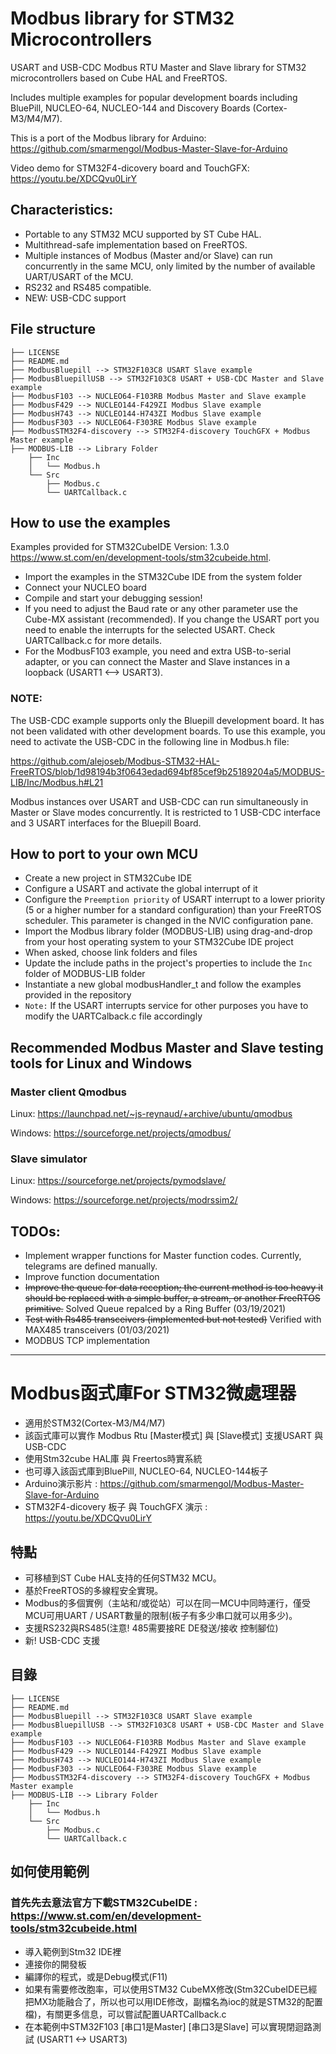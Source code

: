 # Modbus library for STM32 Microcontrollers
USART and USB-CDC Modbus RTU Master and Slave library for STM32 microcontrollers 
based on Cube HAL and FreeRTOS.



Includes multiple examples for popular development boards including BluePill, NUCLEO-64, 
NUCLEO-144 and Discovery Boards (Cortex-M3/M4/M7).

This is a port of the Modbus library for Arduino: https://github.com/smarmengol/Modbus-Master-Slave-for-Arduino

Video demo for STM32F4-dicovery board and TouchGFX: https://youtu.be/XDCQvu0LirY

## Characteristics:
- Portable to any STM32 MCU supported by ST Cube HAL.
- Multithread-safe implementation based on FreeRTOS. 
- Multiple instances of Modbus (Master and/or Slave) can run concurrently in the same MCU,
  only limited by the number of available UART/USART of the MCU.
- RS232 and RS485 compatible.
- NEW: USB-CDC support 



## File structure
```
├── LICENSE
├── README.md
├── ModbusBluepill --> STM32F103C8 USART Slave example
├── ModbusBluepillUSB --> STM32F103C8 USART + USB-CDC Master and Slave example
├── ModbusF103 --> NUCLEO64-F103RB Modbus Master and Slave example
├── ModbusF429 --> NUCLEO144-F429ZI Modbus Slave example
├── ModbusH743 --> NUCLEO144-H743ZI Modbus Slave example
├── ModbusF303 --> NUCLEO64-F303RE Modbus Slave example
├── ModbusSTM32F4-discovery --> STM32F4-discovery TouchGFX + Modbus Master example
├── MODBUS-LIB --> Library Folder
    ├── Inc
    │   └── Modbus.h 
    └── Src
        ├── Modbus.c 
        └── UARTCallback.c 
```
## How to use the examples
Examples provided for STM32CubeIDE Version: 1.3.0 https://www.st.com/en/development-tools/stm32cubeide.html.

- Import the examples in the STM32Cube IDE from the system folder
- Connect your NUCLEO board
- Compile and start your debugging session!
- If you need to adjust the Baud rate or any other parameter use the Cube-MX assistant (recommended). If you change the USART port you need to enable the interrupts for the selected USART. Check UARTCallback.c for more details.
- For the ModbusF103 example, you need and extra USB-to-serial adapter, or you can connect the Master and Slave instances in a loopback (USART1 <--> USART3).

### NOTE:
The USB-CDC example supports only the Bluepill development board. It has not been validated with other development boards.
To use this example, you need to activate the USB-CDC in the following line in Modbus.h file:

https://github.com/alejoseb/Modbus-STM32-HAL-FreeRTOS/blob/1d98194b3f0643edad694bf85cef9b25189204a5/MODBUS-LIB/Inc/Modbus.h#L21


Modbus instances over USART and USB-CDC  can run simultaneously in Master or Slave modes concurrently. It is restricted to 1 USB-CDC interface and 3 USART interfaces for the Bluepill Board.


## How to port to your own MCU
- Create a new project in STM32Cube IDE
- Configure a USART and activate the global interrupt of it
- Configure the `Preemption priority` of USART interrupt to a lower priority (5 or a higher number for a standard configuration) than your FreeRTOS scheduler. This parameter is changed in the NVIC configuration pane.
- Import the Modbus library folder (MODBUS-LIB) using drag-and-drop from your host operating system to your STM32Cube IDE project
- When asked, choose link folders and files
- Update the include paths in the project's properties to include the `Inc` folder of MODBUS-LIB folder
- Instantiate a new global modbusHandler_t and follow the examples provided in the repository 
- `Note:` If the USART interrupts service for other purposes you have to modify the UARTCalback.c file accordingly


## Recommended Modbus Master and Slave testing tools for Linux and Windows

### Master client Qmodbus
Linux:    https://launchpad.net/~js-reynaud/+archive/ubuntu/qmodbus

Windows:  https://sourceforge.net/projects/qmodbus/

### Slave simulator
Linux: https://sourceforge.net/projects/pymodslave/

Windows: https://sourceforge.net/projects/modrssim2/

## TODOs:
- Implement wrapper functions for Master function codes. Currently, telegrams are defined manually. 
- Improve function documentation
- ~~Improve the queue for data reception; the current method is too heavy it should be replaced with a simple buffer, a stream, or another FreeRTOS primitive.~~ Solved Queue repalced by a Ring Buffer (03/19/2021)
- ~~Test with Rs485 transceivers (implemented but not tested)~~ Verified with MAX485 transceivers (01/03/2021)
- MODBUS TCP implementation
* * *
# Modbus函式庫For STM32微處理器
* 適用於STM32(Cortex-M3/M4/M7)
* 該函式庫可以實作 Modbus Rtu [Master模式] 與 [Slave模式] 支援USART 與 USB-CDC
* 使用Stm32cube HAL庫 與 Freertos時實系統
* 也可導入該函式庫到BluePill, NUCLEO-64, NUCLEO-144板子
* Arduino演示影片 : https://github.com/smarmengol/Modbus-Master-Slave-for-Arduino
* STM32F4-dicovery 板子 與 TouchGFX 演示 : https://youtu.be/XDCQvu0LirY
## 特點
* 可移植到ST Cube HAL支持的任何STM32 MCU。
* 基於FreeRTOS的多線程安全實現。 
* Modbus的多個實例（主站和/或從站）可以在同一MCU中同時運行，僅受MCU可用UART / USART數量的限制(板子有多少串口就可以用多少)。 
* 支援RS232與RS485(注意! 485需要接RE DE發送/接收 控制腳位)
* 新! USB-CDC 支援

## 目錄
```
├── LICENSE
├── README.md
├── ModbusBluepill --> STM32F103C8 USART Slave example
├── ModbusBluepillUSB --> STM32F103C8 USART + USB-CDC Master and Slave example
├── ModbusF103 --> NUCLEO64-F103RB Modbus Master and Slave example
├── ModbusF429 --> NUCLEO144-F429ZI Modbus Slave example
├── ModbusH743 --> NUCLEO144-H743ZI Modbus Slave example
├── ModbusF303 --> NUCLEO64-F303RE Modbus Slave example
├── ModbusSTM32F4-discovery --> STM32F4-discovery TouchGFX + Modbus Master example
├── MODBUS-LIB --> Library Folder
    ├── Inc
    │   └── Modbus.h 
    └── Src
        ├── Modbus.c 
        └── UARTCallback.c 
```

## 如何使用範例
### 首先先去意法官方下載STM32CubeIDE :  https://www.st.com/en/development-tools/stm32cubeide.html
* 導入範例到Stm32 IDE裡
* 連接你的開發板
* 編譯你的程式，或是Debug模式(F11)
* 如果有需要修改胞率，可以使用STM32 CubeMX修改(Stm32CubeIDE已經把MX功能融合了，所以也可以用IDE修改，副檔名為ioc的就是STM32的配置檔)，有關更多信息，可以嘗試配置UARTCallback.c
* 在本範例中STM32F103 [串口1是Master] [串口3是Slave] 可以實現閉迴路測試  (USART1 <-> USART3)

